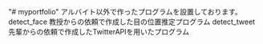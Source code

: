 "# myportfolio" 
アルバイト以外で作ったプログラムを設置しております。
detect_face
教授からの依頼で作成した目の位置推定プログラム
detect_tweet
先輩からの依頼で作成したTwitterAPIを用いたプログラム
